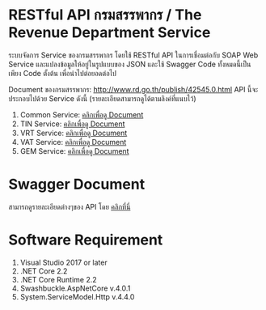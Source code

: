 # RESTful API กรมสรรพากร / The Revenue Department Service
ระบบจัดการ Service ของกรมสรรพากร โดยใช้ RESTful API ในการเชื่อมต่อกับ SOAP Web Service และแปลงข้อมูลให้อยู่ในรูปแบบของ JSON และใช้ Swagger
Code ทั้งหมดนี้เป็นเพียง Code ตั้งต้น เพื่อนำไปต่อยอดต่อไป

Document ของกรมสรรพากร: <a href='http://www.rd.go.th/publish/42545.0.html' target='_blank'>http://www.rd.go.th/publish/42545.0.html</a>
API นี้จะประกอบไปด้วย Service ดังนี้ (รายละเอียดสามารถดูได้ตามลิงค์ที่แนบไว้)
1. Common Service: <a href='http://www.rd.go.th/publish/42539.0.html' target='_blank'>คลิกเพื่อดู Document</a>
2. TIN Service: <a href='http://www.rd.go.th/publish/42533.0.html' target='_blank'>คลิกเพื่อดู Document</a>
3. VRT Service: <a href='http://www.rd.go.th/publish/42534.0.html' target='_blank'>คลิกเพื่อดู Document</a>
4. VAT Service: <a href='http://www.rd.go.th/publish/42535.0.html' target='_blank'>คลิกเพื่อดู Document</a>
5. GEM Service: <a href='http://www.rd.go.th/publish/42532.0.html' target='_blank'>คลิกเพื่อดู Document</a>

# Swagger Document
สามารถดูรายละเอียดต่างๆของ API โดย <a href='https://app.swaggerhub.com/apis-docs/sixnaskunz/RevenueDeptApi/v1' target='_blank'>คลิกที่นี่</a>

# Software Requirement
1. Visual Studio 2017 or later
2. .NET Core 2.2
3. .NET Core Runtime 2.2
4. Swashbuckle.AspNetCore v.4.0.1
5. System.ServiceModel.Http v.4.4.0
